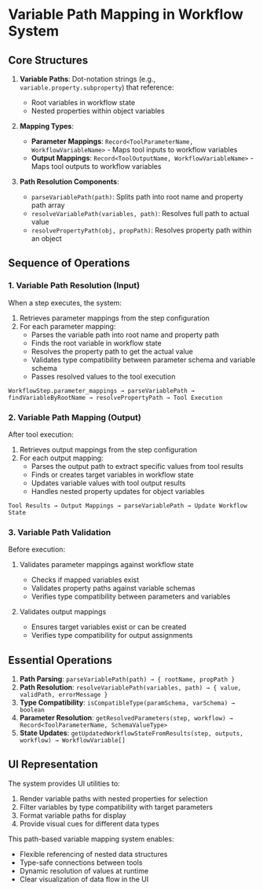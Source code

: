 # Variable Path Mapping in Workflow System

## Core Structures

1. **Variable Paths**: Dot-notation strings (e.g., `variable.property.subproperty`) that reference:
   - Root variables in workflow state
   - Nested properties within object variables

2. **Mapping Types**:
   - **Parameter Mappings**: `Record<ToolParameterName, WorkflowVariableName>` - Maps tool inputs to workflow variables
   - **Output Mappings**: `Record<ToolOutputName, WorkflowVariableName>` - Maps tool outputs to workflow variables

3. **Path Resolution Components**:
   - `parseVariablePath(path)`: Splits path into root name and property path array
   - `resolveVariablePath(variables, path)`: Resolves full path to actual value
   - `resolvePropertyPath(obj, propPath)`: Resolves property path within an object

## Sequence of Operations

### 1. Variable Path Resolution (Input)

When a step executes, the system:

1. Retrieves parameter mappings from the step configuration
2. For each parameter mapping:
   - Parses the variable path into root name and property path
   - Finds the root variable in workflow state
   - Resolves the property path to get the actual value
   - Validates type compatibility between parameter schema and variable schema
   - Passes resolved values to the tool execution

```
WorkflowStep.parameter_mappings → parseVariablePath → findVariableByRootName → resolvePropertyPath → Tool Execution
```

### 2. Variable Path Mapping (Output)

After tool execution:

1. Retrieves output mappings from the step configuration
2. For each output mapping:
   - Parses the output path to extract specific values from tool results
   - Finds or creates target variables in workflow state
   - Updates variable values with tool output results
   - Handles nested property updates for object variables

```
Tool Results → Output Mappings → parseVariablePath → Update Workflow State
```

### 3. Variable Path Validation

Before execution:

1. Validates parameter mappings against workflow state
   - Checks if mapped variables exist
   - Validates property paths against variable schemas
   - Verifies type compatibility between parameters and variables

2. Validates output mappings
   - Ensures target variables exist or can be created
   - Verifies type compatibility for output assignments

## Essential Operations

1. **Path Parsing**: `parseVariablePath(path) → { rootName, propPath }`
2. **Path Resolution**: `resolveVariablePath(variables, path) → { value, validPath, errorMessage }`
3. **Type Compatibility**: `isCompatibleType(paramSchema, varSchema) → boolean`
4. **Parameter Resolution**: `getResolvedParameters(step, workflow) → Record<ToolParameterName, SchemaValueType>`
5. **State Updates**: `getUpdatedWorkflowStateFromResults(step, outputs, workflow) → WorkflowVariable[]`

## UI Representation

The system provides UI utilities to:

1. Render variable paths with nested properties for selection
2. Filter variables by type compatibility with target parameters
3. Format variable paths for display
4. Provide visual cues for different data types

This path-based variable mapping system enables:
- Flexible referencing of nested data structures
- Type-safe connections between tools
- Dynamic resolution of values at runtime
- Clear visualization of data flow in the UI

